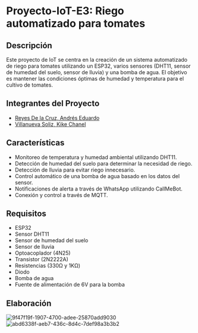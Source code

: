 # Proyecto-IoT-E3: Riego automatizado para tomates

## Descripción
Este proyecto de IoT se centra en la creación de un sistema automatizado de riego para tomates utilizando un ESP32, varios sensores (DHT11, sensor de humedad del suelo, sensor de lluvia) y una bomba de agua. El objetivo es mantener las condiciones óptimas de humedad y temperatura para el cultivo de tomates.

## Integrantes del Proyecto
- [Reyes De la Cruz, Andrés Eduardo](https://github.com/andresrdlc)
- [Villanueva Soliz, Kike Chanel](https://github.com/kikechanel)

## Características
- Monitoreo de temperatura y humedad ambiental utilizando DHT11.
- Detección de humedad del suelo para determinar la necesidad de riego.
- Detección de lluvia para evitar riego innecesario.
- Control automático de una bomba de agua basado en los datos del sensor.
- Notificaciones de alerta a través de WhatsApp utilizando CallMeBot.
- Conexión y control a través de MQTT.

## Requisitos
- ESP32
- Sensor DHT11
- Sensor de humedad del suelo
- Sensor de lluvia
- Optoacoplador (4N25)
- Transistor (2N2222A)
- Resistencias (330Ω y 1KΩ)
- Diodo
- Bomba de agua
- Fuente de alimentación de 6V para la bomba

## Elaboración
![9f47f19f-1907-4700-adee-25870add9030](https://github.com/andresrdlc/Proyecto-IoT-E3/assets/113413391/f0951c38-1b63-4215-9a40-cf9e46326fb4)
![abd6338f-aeb7-436c-8d4c-7def98a3b3b2](https://github.com/andresrdlc/Proyecto-IoT-E3/assets/113413391/af9be8c4-f030-45c9-8317-ec5b722c28e3)

